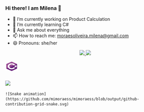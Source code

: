### Hi there! I am Milena 👋

- 🔭 I’m currently working on Product Calculation
- 🌱 I’m currently learning C#
- 💬 Ask me about everything
- 📫 How to reach me: moraesoliveira.milena@gmail.com
- 😄 Pronouns: she/her
<div align="center">
  <a href="https://github.com/mimoraess">
  <img height="180em" src="https://github-readme-stats.vercel.app/api?username=mimoraess&show_icons=true&theme=tokyonight&include_all_commits=true&count_private=true"/>
  <img height="180em" src="https://github-readme-stats.vercel.app/api/top-langs/?username=mimoraess&layout=compact&langs_count=7&theme=tokyonight"/>
    </div>
  <div style="display: inline_block"><br>
    <img align="center" alt="Milena-Csharp" height="30" width="40" src="https://raw.githubusercontent.com/devicons/devicon/master/icons/csharp/csharp-original.svg">
  </div>
  
  ##
 
<div> 
  
  <a href="https://instagram.com/milenamrss" target="_blank"><img src="https://img.shields.io/badge/-Instagram-%23E4405F?style=for-the-badge&logo=instagram&logoColor=white" target="_blank"></a>
  
    ![Snake animation](https://github.com/mimoraess/mimoraess/blob/output/github-contribution-grid-snake.svg)

</div>
